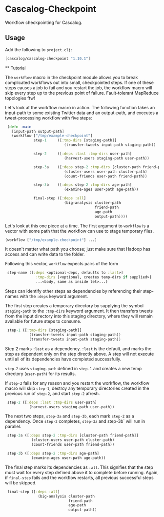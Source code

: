 # Cascalog-Checkpoint

Workflow checkpointing for Cascalog.

## Usage

   Add the following to `project.clj`:

```clojure
[cascalog/cascalog-checkpoint "1.10.1"]
```

** Tutorial

The `workflow` macro in the checkpoint module allows you to break complicated workflows out into small, checkpointed steps. If one of these steps causes a job to fail and you restart the job, the workflow macro will skip every step up to the previous point of failure. Fault-tolerant MapReduce topologies ftw!

Let's look at the workflow macro in action. The following function takes an input-path to some existing Twitter data and an output-path, and executes a tweet-processing workflow with five steps:

```clojure
 (defn -main
   [input-path output-path]
   (workflow ["/tmp/example-checkpoint"]
             step-1     ([:tmp-dirs [staging-path]]
                           (transfer-tweets input-path staging-path))

             step-2     ([:deps :last :tmp-dirs user-path]
                           (harvest-users staging-path user-path))

             step-3a    ([:deps step-2 :tmp-dirs [cluster-path friend-path]]
                           (cluster-users user-path cluster-path)
                           (count-friends user-path friend-path))

             step-3b    ([:deps step-2 :tmp-dirs age-path]
                           (examine-ages user-path age-path))

             final-step ([:deps :all]
                           (big-analysis cluster-path
                                         friend-path
                                         age-path
                                         output-path))))
```

Let's look at this one piece at a time. The first argument to `workflow` is a vector with some path that the workflow can use to stage temporary files.


```clojure
(workflow ["/tmp/example-checkpoint"] ...)
```

It doesn't matter what path you choose; just make sure that Hadoop has access and can write data to the folder.

Following this vector, `workflow` expects pairs of the form

```clojure
 step-name ([:deps <optional-deps, defaults to :last>]
              :tmp-dirs [<optional, creates temp-dirs if supplied>]
              ...<body, same as inside let>...)
```

Steps can identify other steps as dependencies by referencing their step-names with the `:deps` keyword argument.

The first step creates a temporary directory by supplying the symbol `staging-path` to the `:tmp-dirs` keyword argument. It then transfers tweets from the input directory into this staging directory, where they will remain available for future steps to consume.

```clojure
 step-1 ([:tmp-dirs [staging-path]]
           (transfer-tweets input-path staging-path))
           (transfer-tweets input-path staging-path))
```

Step 2 marks `:last` as a dependency. `:last` is the default, and marks the step as dependent only on the step directly above. A step will not execute until all of its dependencies have completed successfully.

`step-2` uses `staging-path` defined in `step-1` and creates a new temp directory (`user-path`) for its results.

If `step-2` fails for any reason and you restart the workflow, the workflow macro will skip `step-1`, destroy any temporary directories created in the previous run of `step-2`, and start `step-2` afresh.

```clojure
 step-2 ([:deps :last :tmp-dirs user-path]
           (harvest-users staging-path user-path))
```

The next two steps, `step-3a` and `step-3b`, each mark `step-2` as a dependency. Once `step-2` completes, `step-3a` and step-3b` will run in parallel.

```clojure
 step-3a ([:deps step-2 :tmp-dirs [cluster-path friend-path]]
            (cluster-users user-path cluster-path)
            (count-friends user-path friend-path))

 step-3b ([:deps step-2 :tmp-dirs age-path]
            (examine-ages user-path age-path))
```

The final step marks its dependencies as `:all`. This signifies that the step must wait for every step defined above it to complete before running. Again, if `final-step` fails and the workflow restarts, all previous successful steps will be skipped.

```clojure
 final-step ([:deps :all]
               (big-analysis cluster-path
                             friend-path
                             age-path
                             output-path))
```
